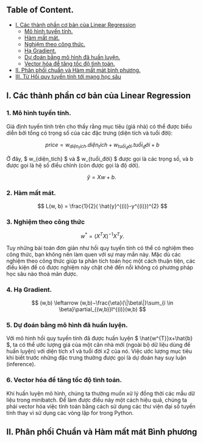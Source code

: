 
## Table of Content. 
- [I. Các thành phần cơ bản của Linear Regression]()
	- [Mô hình tuyến tính.]()
	- [Hàm mất mát.]()
	- [Nghiệm theo công thức.]()
	- [Hạ Gradient.]()
	- [Dự đoán bằng mô hình đã huấn luyện.]()
	- [Vector hóa để tăng tốc độ tình toán.]()
- [II. Phân phối chuẩn và Hàm mất mát bình phương.]()
- [III. Từ Hồi quy tuyến tính tới mạng học sâu]()

## I. Các thành phần cơ bản của Linear Regression

### 1. Mô hình tuyến tính.

Giả định tuyến tính trên cho thấy rằng mục tiêu (giá nhà) có thể được biểu diễn bởi tổng có trọng số của các đặc trưng (diện tích và tuổi đời):

$$
price = w_{diện_tích}.diện_tích+w_{tuổi_đời}.tuổi_đời + b
$$

Ở đây, $ w_{diện_tích} $ và $ w_{tuổi_đời} $ được gọi là các trọng số, và  b  được gọi là hệ số điều chỉnh (còn được gọi là độ dời).

$$
\hat{y}=Xw+b.\
$$

### 2. Hàm mất mát.

$$
L(w, b) = \frac{1}{2}( \hat{y}^{(i)}-y^{(i)})^{2} 
$$

### 3. Nghiệm theo công thức

$$ 
w^{*}=(X^{T}X)^{−1}X^{T}y. 
$$

Tuy những bài toán đơn giản như hồi quy tuyến tính có thể có nghiệm theo công thức, bạn không nên làm quen với sự may mắn này. Mặc dù các nghiệm theo công thức giúp ta phân tích toán học một cách thuận tiện, các điều kiện để có được nghiệm này chặt chẽ đến nỗi không có phương pháp học sâu nào thoả mãn được.

### 4. Hạ Gradient.

$$
(w,b) \leftarrow (w,b)−\frac{\eta}{\|\beta\|}\sum_{i \in \beta}\partial_{(w,b)}l^{(i)}(w,b) 
$$


### 5. Dự đoán bằng mô hình đã huấn luyện.

Với mô hình hồi quy tuyến tính đã được huấn luyện $ \hat{w^{T}}x+\hat{b} $, ta có thể ước lượng giá của một căn nhà mới (ngoài bộ dữ liệu dùng để huấn luyện) với diện tích  x1 và tuổi đời x2 của nó. Việc ước lượng mục tiêu khi biết trước những đặc trưng thường được gọi là dự đoán hay suy luận (inference).

### 6. Vector hóa để tăng tốc độ tình toán.

Khi huấn luyện mô hình, chúng ta thường muốn xử lý đồng thời các mẫu dữ liệu trong minibatch. Để làm được điều này một cách hiệu quả, chúng ta phải vector hóa việc tính toán bằng cách sử dụng các thư viện đại số tuyến tính thay vì sử dụng các vòng lặp for trong Python.

## II. Phân phối Chuẩn và Hàm mất mát Bình phương

